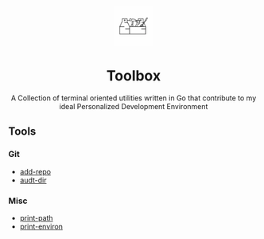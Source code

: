 <div align="center">
  <a href="https://github.com/Ajlow2000/toolbox">
    <img src="images/toolbox.png" alt="Logo" width="80" height="80">
  </a>

  <h1 align="center">Toolbox</h1>

  <p align="center">
        A Collection of terminal oriented utilities written in Go that
        contribute to my ideal Personalized Development
        Environment
  </p>
</div>

## Tools

### Git
* [add-repo](./app/git/addRepo/README.md)
* [audt-dir](./app/git/auditDir/README.md)

### Misc
* [print-path](./app/misc/printPath/README.md)
* [print-environ](./app/misc/printEnviron/README.md)
